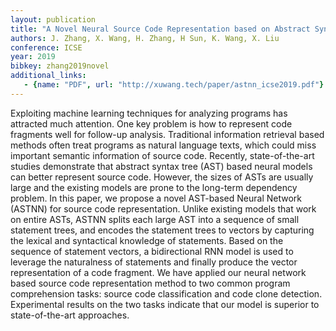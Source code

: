 ```yaml
---
layout: publication
title: "A Novel Neural Source Code Representation based on Abstract Syntax Tree"
authors: J. Zhang, X. Wang, H. Zhang, H Sun, K. Wang, X. Liu
conference: ICSE
year: 2019
bibkey: zhang2019novel
additional_links:
   - {name: "PDF", url: "http://xuwang.tech/paper/astnn_icse2019.pdf"}
---
```

Exploiting machine learning techniques for analyzing programs has attracted much attention. One key problem is how to represent code fragments well for follow-up analysis. Traditional information retrieval based methods often treat programs as natural language texts, which could miss important semantic information of source code. Recently, state-of-the-art studies demonstrate that abstract syntax tree (AST) based neural models can better represent source code. However, the sizes of ASTs are usually large and the existing models are prone to the long-term dependency problem. In this paper, we propose a novel AST-based Neural Network (ASTNN) for source code representation. Unlike existing models that work on entire ASTs, ASTNN splits each large AST into a sequence of small statement trees, and encodes the statement trees to vectors by capturing the lexical and syntactical knowledge of statements. Based on the sequence of statement vectors, a bidirectional RNN model is used to leverage the naturalness of statements and finally produce the vector representation of a code fragment. We have applied our neural network based source code representation method to two common program comprehension tasks: source code classification and code clone detection. Experimental results on the two tasks indicate that our model is superior to state-of-the-art approaches.
